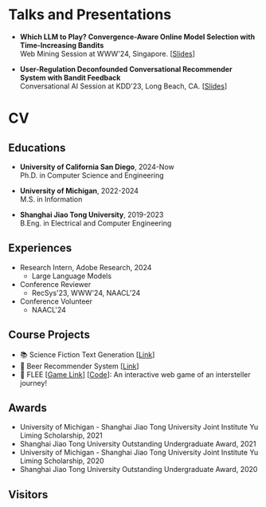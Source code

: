 # Talks and Presentations
* **Which LLM to Play? Convergence-Aware Online Model Selection with Time-Increasing Bandits** <br>
  Web Mining Session at WWW'24, Singapore. 
  [[Slides](https://andree-9.github.io/docs/www24_slides.pdf)]

* **User-Regulation Deconfounded Conversational Recommender System with Bandit Feedback** <br>
  Conversational AI Session at KDD'23, Long Beach, CA. 
  [[Slides](https://andree-9.github.io/docs/kdd23_slides.pdf)]

# CV
## Educations

* **University of California San Diego**, 2024-Now <br>
Ph.D. in Computer Science and Engineering

* **University of Michigan**, 2022-2024 <br>
M.S. in Information

* **Shanghai Jiao Tong University**, 2019-2023 <br>
B.Eng. in Electrical and Computer Engineering

## Experiences
* Research Intern, Adobe Research, 2024
  * Large Language Models
* Conference Reviewer
  * RecSys'23, WWW'24, NAACL'24
* Conference Volunteer
  * NAACL'24

## Course Projects
* :books: Science Fiction Text Generation [[Link](https://github.com/Andree-9/SciFiGPT)]
* :beer: Beer Recommender System [[Link](https://github.com/Andree-9/BeerRec/)]
* :milky_way: FLEE [[Game Link](https://andree-9.github.io/FLEE/)] [[Code](https://github.com/Andree-9/FLEE)]: An interactive web game of an intersteller journey!

## Awards
* University of Michigan - Shanghai Jiao Tong University Joint Institute Yu Liming Scholarship, 2021
* Shanghai Jiao Tong University Outstanding Undergraduate Award, 2021
* University of Michigan - Shanghai Jiao Tong University Joint Institute Yu Liming Scholarship, 2020
* Shanghai Jiao Tong University Outstanding Undergraduate Award, 2020

## Visitors
<script type='text/javascript' id='clustrmaps' src='//cdn.clustrmaps.com/map_v2.js?cl=343739&w=300&t=tt&d=KYawSvUri0xviH0XUuFXADAU5jT8Jz6CcEo2-YUIe20&co=ffffff&cmo=009fff&cmn=18e0ff&ct=cdd4d9'></script>

